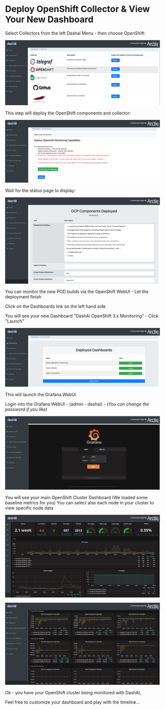# Deploy OpenShift Collector & View Your New Dashboard

Select Collectors from the left Dashai Menu - then choose OpenShift:

![](../images/Screenshot2018-04-2817.30.07.png)

This step will deploy the OpenShift components and collector:

![](../images/Screenshot_2018-03-18_15.05.42.png)

Wait for the status page to display:

![](../images/Screenshot_2018-03-18_15.06.18.png)

You can monitor the new POD builds via the OpenShift WebUI - Let the deployment finish

Click on the Dashboards link on the left hand side

You will see your new Dashboard "DashAi OpenShift 3.x Monitoring" - Click "Launch"

![](../images/Screenshot_2018-03-18_17.20.49.png)

This will launch the Grafana WebUi

Login into the Grafana WebUI - (admin - dashai) - (*You can change the password if you like)*

![](../images/Screenshot_2018-03-18_17.21.26.png)

You will see your main OpenShift Cluster Dashboard (We loaded some baseline metrics for you)
You can select also each node in your cluster to view specific node data

![](../images/Screenshot_2018-03-18_17.22.29.png)

![](../images/Screenshot_2018-03-18_17.22.28.png)

Ok - you have your OpenShift cluster being monitored with DashAI,

Feel free to customize your dashboard and play with the timeline...
